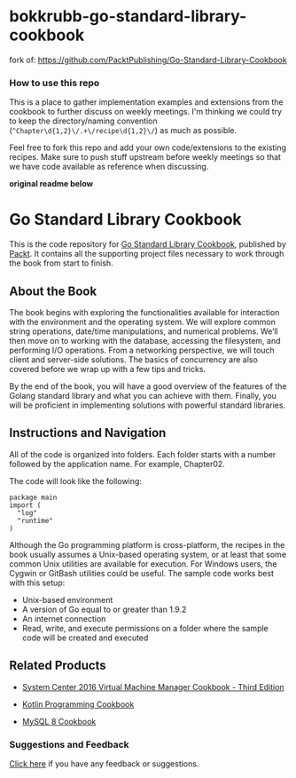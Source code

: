# bokkrubb-go-standard-library-cookbook
fork of: https://github.com/PacktPublishing/Go-Standard-Library-Cookbook

### How to use this repo

This is a place to gather implementation examples and extensions from the cookbook to further discuss on weekly meetings. I'm thinking we could try to keep the directory/naming convention (`^Chapter\d{1,2}\/.+\/recipe\d{1,2}\/`) as much as possible.

Feel free to fork this repo and add your own code/extensions to the existing recipes. Make sure to push stuff upstream before weekly meetings so that we have code available as reference when discussing.



**original readme below**



# Go Standard Library Cookbook
This is the code repository for [Go Standard Library Cookbook](https://www.packtpub.com/application-development/go-standard-library-cookbook?utm_source=github&utm_medium=repository&utm_campaign=9781788475273), published by [Packt](https://www.packtpub.com/?utm_source=github). It contains all the supporting project files necessary to work through the book from start to finish.
## About the Book
The book begins with exploring the functionalities available for interaction with the environment and the operating system. We will explore common string operations, date/time manipulations, and numerical problems. We’ll then move on to working with the database, accessing the filesystem, and performing I/O operations. From a networking perspective, we will touch client and server-side solutions. The basics of concurrency are also covered before we wrap up with a few tips and tricks.

By the end of the book, you will have a good overview of the features of the Golang standard library and what you can achieve with them. Finally, you will be proficient in implementing solutions with powerful standard libraries.
## Instructions and Navigation
All of the code is organized into folders. Each folder starts with a number followed by the application name. For example, Chapter02.



The code will look like the following:
```
package main
import (
  "log"
  "runtime"
)
```

Although the Go programming platform is cross-platform, the recipes in the book usually assumes a Unix-based operating system, or at least that some common Unix utilities are available for execution. For Windows users, the Cygwin or GitBash utilities could be useful. The sample code works best with this setup:

* Unix-based environment
* A version of Go equal to or greater than 1.9.2
* An internet connection
* Read, write, and execute permissions on a folder where the sample code will be created and executed

## Related Products
* [System Center 2016 Virtual Machine Manager Cookbook - Third Edition](https://www.packtpub.com/virtualization-and-cloud/system-center-2016-virtual-machine-manager-cookbook-third-edition?utm_source=github&utm_medium=repository&utm_campaign=9781785881480)

* [Kotlin Programming Cookbook](https://www.packtpub.com/application-development/kotlin-programming-cookbook?utm_source=github&utm_medium=repository&utm_campaign=9781788472142)

* [MySQL 8 Cookbook](https://www.packtpub.com/big-data-and-business-intelligence/mysql-8-cookbook?utm_source=github&utm_medium=repository&utm_campaign=9781788395809)

### Suggestions and Feedback
[Click here](https://docs.google.com/forms/d/e/1FAIpQLSe5qwunkGf6PUvzPirPDtuy1Du5Rlzew23UBp2S-P3wB-GcwQ/viewform) if you have any feedback or suggestions.
